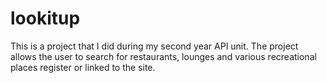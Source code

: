 # lookitup
This is a project that I did during my second year API unit. The project allows the user to search for restaurants, lounges and various recreational places register or linked to the site.
